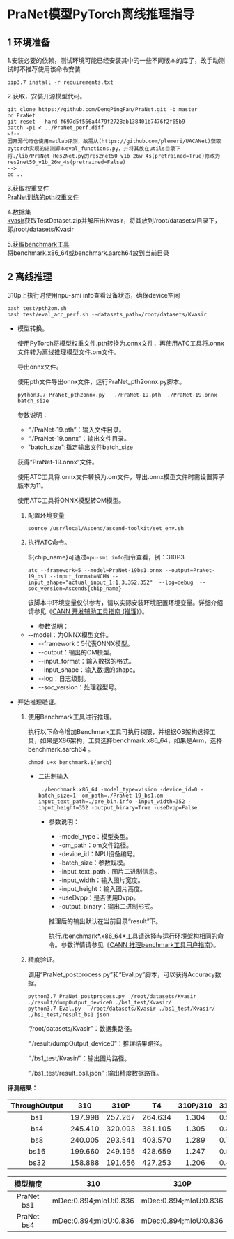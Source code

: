 # PraNet模型PyTorch离线推理指导

## 1 环境准备 

1.安装必要的依赖，测试环境可能已经安装其中的一些不同版本的库了，故手动测试时不推荐使用该命令安装  
```
pip3.7 install -r requirements.txt  
```

2.获取，安装开源模型代码。

```shell
git clone https://github.com/DengPingFan/PraNet.git -b master
cd PraNet
git reset --hard f697d5f566a4479f2728ab138401b7476f2f65b9
patch -p1 < ../PraNet_perf.diff
<!--
因开源代码仓使用matlab评测，故需从(https://github.com/plemeri/UACANet)获取pytorch实现的评测脚本eval_functions.py，并将其放在utils目录下
将./lib/PraNet_Res2Net.py的res2net50_v1b_26w_4s(pretrained=True)修改为res2net50_v1b_26w_4s(pretrained=False)
-->
cd ..
```
3.获取权重文件  
[PraNet训练的pth权重文件](https://drive.google.com/file/d/1pUE99SUQHTLxS9rabLGe_XTDwfS6wXEw/view)

4.数据集     
[kvasir](https://drive.google.com/file/d/1o8OfBvYE6K-EpDyvzsmMPndnUMwb540R/view)获取TestDataset.zip并解压出Kvasir，将其放到/root/datasets/目录下，即/root/datasets/Kvasir

5.[获取benchmark工具](https://support.huawei.com/enterprise/zh/ascend-computing/cann-pid-251168373/software/)  
将benchmark.x86_64或benchmark.aarch64放到当前目录  

## 2 离线推理 

310p上执行时使用npu-smi info查看设备状态，确保device空闲

```
bash test/pth2om.sh  
bash test/eval_acc_perf.sh --datasets_path=/root/datasets/Kvasir
```
- 模型转换。

   使用PyTorch将模型权重文件.pth转换为.onnx文件，再使用ATC工具将.onnx文件转为离线推理模型文件.om文件。

   导出onnx文件。

   使用pth文件导出onnx文件，运行PraNet_pth2onnx.py脚本。

   ```
   python3.7 PraNet_pth2onnx.py   ./PraNet-19.pth  ./PraNet-19.onnx batch_size
   ```

   参数说明：

   - “./PraNet-19.pth”：输入文件目录。
   - “./PraNet-19.onnx”：输出文件目录。
   - "batch_size":指定输出文件batch_size

   获得“PraNet-19.onnx”文件。

   使用ATC工具将.onnx文件转换为.om文件，导出.onnx模型文件时需设置算子版本为11。

   使用ATC工具将ONNX模型转OM模型。

   1. 配置环境变量

      ```
      source /usr/local/Ascend/ascend-toolkit/set_env.sh
      ```
      
   2. 执行ATC命令。
   
      ${chip_name}可通过`npu-smi info`指令查看，例：310P3
   
      ```
      atc --framework=5 --model=PraNet-19bs1.onnx --output=PraNet-19_bs1 --input_format=NCHW --input_shape="actual_input_1:1,3,352,352"  --log=debug  --soc_version=Ascend${chip_name}
      ```
   
      该脚本中环境变量仅供参考，请以实际安装环境配置环境变量。详细介绍请参见《[CANN 开发辅助工具指南 (推理)](https://support.huawei.com/enterprise/zh/ascend-computing/cann-pid-251168373?category=developer-documents&subcategory=auxiliary-development-tools)》。

      - 参数说明：
   
     - --model：为ONNX模型文件。
       - --framework：5代表ONNX模型。
       - --output：输出的OM模型。
       - --input_format：输入数据的格式。
       - --input_shape：输入数据的shape。
       - --log：日志级别。
       - --soc_version：处理器型号。
   
   
   
- 开始推理验证。

   

   1. 使用Benchmark工具进行推理。

      执行以下命令增加Benchmark工具可执行权限，并根据OS架构选择工具，如果是X86架构，工具选择benchmark.x86_64，如果是Arm，选择benchmark.aarch64 。

      ```
      chmod u+x benchmark.${arch}
      ```
      
      - 二进制输入
      
        ```
         ./benchmark.x86_64 -model_type=vision -device_id=0 -batch_size=1 -om_path=./PraNet-19_bs1.om -input_text_path=./pre_bin.info -input_width=352 -input_height=352 -output_binary=True -useDvpp=False
        ```
      
        - 参数说明：
      
          - -model_type：模型类型。
          - -om_path：om文件路径。
          - -device_id：NPU设备编号。
          - -batch_size：参数规模。
          - -input_text_path：图片二进制信息。
          - -input_width：输入图片宽度。
          - -input_height：输入图片高度。
          - -useDvpp：是否使用Dvpp。
          - -output_binary：输出二进制形式。
      
          推理后的输出默认在当前目录“result”下。
      
          
      
          执行./benchmark*.x86_64*工具请选择与运行环境架构相同的命令。参数详情请参见《[CANN 推理benchmark工具用户指南](https://support.huawei.com/enterprise/zh/ascend-computing/cann-pid-251168373?category=developer-documents&subcategory=auxiliary-development-tools)》。
      
   2. 精度验证。

      调用“PraNet_postprocess.py”和“Eval.py”脚本，可以获得Accuracy数据。

      ```
      python3.7 PraNet_postprocess.py  /root/datasets/Kvasir ./result/dumpOutput_device0 ./bs1_test/Kvasir/
      python3.7 Eval.py   /root/datasets/Kvasir ./bs1_test/Kvasir/  ./bs1_test/result_bs1.json 
      ```

      “/root/datasets/Kvasir”：数据集路径。

      “./result/dumpOutput_device0”：推理结果路径。

      “./bs1_test/Kvasir/”：输出图片路径。

      “./bs1_test/result_bs1.json” :输出精度数据路径。

 **评测结果：**   

| ThroughOutput |   310   |  310P   |   T4    | 310P/310 | 310P/T4 |
| :-----------: | :-----: | :-----: | :-----: | :------: | ------- |
|      bs1      | 197.998 | 257.267 | 264.634 |  1.304   | 0.973   |
|      bs4      | 245.410 | 320.093 | 381.105 |  1.305   | 0.839   |
|      bs8      | 240.005 | 293.541 | 403.570 |  1.289   | 0.727   |
|     bs16      | 199.660 | 249.195 | 428.659 |  1.247   | 0.581   |
|     bs32      | 158.888 | 191.656 | 427.253 |  1.206   | 0.448   |

|  模型精度  |          310          |         310P          |
| :--------: | :-------------------: | :-------------------: |
| PraNet bs1 | mDec:0.894;mIoU:0.836 | mDec:0.894;mIoU:0.836 |
| PraNet bs4 | mDec:0.894;mIoU:0.836 | mDec:0.894;mIoU:0.836 |

